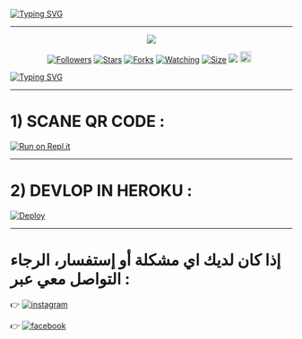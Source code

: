 [![Typing SVG](https://readme-typing-svg.herokuapp.com?font=Fira+Code&duration=3000&pause=1000&color=24163E&center=true&vCenter=true&width=435&lines=%F0%9F%90%95+%F0%9F%90%95+++%E2%81%A9%D8%A8%D9%88%D8%A8%D9%8A%D8%B2+%D8%A8%D9%88%D8%AA+%D9%8A%D8%B1%D8%AD%D8%A8+%D8%A8%D9%83%D9%85+++%F0%9F%90%95+%F0%9F%90%95%E2%81%A9;%E2%81%A6%E2%9D%A4%EF%B8%8F%E2%81%A9%E2%81%A6+%D8%B5%D9%86%D8%B9+%D9%85%D9%86+%D8%B7%D8%B1%D9%81+Noureddine+Ouafy+%E2%81%A6%E2%9D%A4%EF%B8%8F%E2%81%A9;%E2%81%A6%E2%9D%A4%EF%B8%8F+%E2%81%A9%D8%A7%D9%84%D8%A8%D9%88%D8%AA+%D9%8A%D9%82%D8%AF%D9%85+%D9%84%D9%83%D9%85+%D8%AE%D8%AF%D9%85%D8%A7%D8%AA+%D9%85%D8%AA%D9%86%D9%88%D8%B9%D8%A9%E2%81%A6+%E2%9D%A4%EF%B8%8F%E2%81%A9%E2%81%A6%E2%81%A9;%F0%9F%90%B6%F0%9F%90%B6+%D8%B4%D9%83%D8%B1%D8%A7+%D9%84%D8%A5%D8%B3%D8%AA%D8%AE%D8%AF%D8%A7%D9%85%D9%83%D9%85+%D8%A8%D9%88%D8%A8%D9%8A%D8%B2+%D8%A8%D9%88%D8%AA+%F0%9F%90%B6%F0%9F%90%B6)](https://git.io/typing-svg)
______________________________________________

<p align="center"> <a href="github.com/bobizbotmd"><img align="center" src="https://i.imgur.com/8vXoZls.jpeg"/></a>
 <p align="center">
<a href="https://github.com/bobizbotmd/BOBIZ-MD"><img title="Followers" src="https://img.shields.io/github/followers/bobizbotmd?e=flat-square"></a>
<a href="https://github.com/bobizbotmd/BOBIZ-MD/stargazers/"><img title="Stars" src="https://img.shields.io/github/stars/bobizbotmd/BOBIZ-MD?color=blue&style=flat-square"></a>
<a href="https://github.com/bobizbotmd/BOBIZ-MD/network/members"><img title="Forks" src="https://img.shields.io/github/forks/bobizbotmd/BOBIZ-MD?color=red&style=flat-square"></a>
<a href="https://github.com/bobizbotmd/BOBIZ-MD/watchers"><img title="Watching" src="https://img.shields.io/github/watchers/bobizbotmd/BOBIZ-MD?label=Watchers&color=blue&style=flat-square"></a>
<a href="https://github.com/bobizbotmd/BOBIZ-MD"><img title="Size" src="https://img.shields.io/github/repo-size/bobizbotmd/BOBIZ-MD?style=flat-square&color=green"></a>
<a href="https://hits.seeyoufarm.com"><img src="https://hits.seeyoufarm.com/api/count/incr/badge.svg?url=https://github.com/bobizbotmd/BOBIZ-MD&count_bg=%2379C83D&title_bg=%23555555&icon=probot.svg&icon_color=%2300FF6D&title=hits&edge_flat=false"/></a>
<a href="https://github.com/bobizbotmd/BOBIZ-MD/graphs/commit-activity"><img height="20" src="https://img.shields.io/badge/Maintained%3F-yes-green.svg"></a>&nbsp;&nbsp;
</p>
<p align='center'>
    </p>

[![Typing SVG](https://readme-typing-svg.herokuapp.com?font=Fira+Code&duration=3000&pause=1000&color=24163E&center=true&vCenter=true&width=435&lines=%F0%9F%90%B6%F0%9F%90%B6+%D9%8A%D8%B9%D8%AA%D8%A8%D8%B1+%D8%A8%D9%88%D8%A8%D9%8A%D8%B2+%D8%A8%D9%88%D8%AA+%D8%A3%D9%88%D9%84+%D8%A8%D9%88%D8%AA+%D9%85%D8%BA%D8%B1%D8%A8%D9%8A+%F0%9F%90%B6%F0%9F%90%B6;%F0%9F%90%95+%F0%9F%90%95+%D8%A8%D8%AD%D9%8A%D8%AB+%D8%AC%D9%85%D9%8A%D8%B9+%D8%A7%D9%84%D8%A3%D9%88%D8%A7%D9%85%D8%B1+%D9%85%D8%AA%D8%B1%D8%AC%D9%85%D8%A9+%D8%A8%D8%A7%D9%84%D8%B9%D8%B1%D8%A8%D9%8A%D8%A9+%F0%9F%90%95+%F0%9F%90%95)](https://git.io/typing-svg)⁩
__________________________________________

# 1) SCANE QR CODE :


[![Run on Repl.it](https://repl.it/badge/github/quiec/whatsasena)](https://replit.com/@bobizbotmd/BOBIZ-MD?v=1?outputonly=1&lite=1)

_________________________________________
# 2)  DEVLOP IN HEROKU :


[![Deploy](https://www.herokucdn.com/deploy/button.svg)](https://heroku.com/deploy?template=https://github.com/bobizbotmd/BOBIZ-MD)

______________________________________________
# إذا كان لديك اي مشكلة أو إستفسار، الرجاء التواصل معي عبر :

👉   <a href="https://www.instagram.com/Noureddine_ouafy"><img alt="instagram" src="https://img.shields.io/badge/-my%20instagram-lightgrey?style=for-the-badge&logo=instagram&logoColor=red"/></a>


👉   <a href="https://www.facebook.com/profile.php?id=100063533185520"><img alt="facebook" src="https://img.shields.io/badge/-my%20facebook-lightgrey?style=for-the-badge&logo=facebook&logoColor=blue"/></a>
